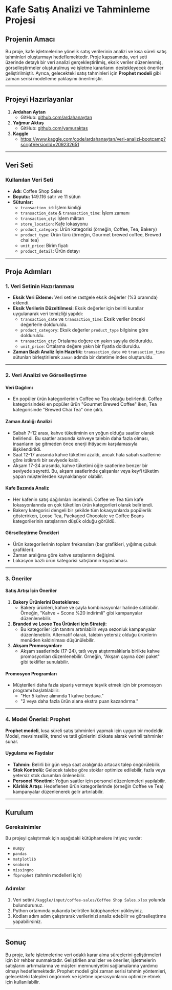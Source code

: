 # Kafe Satış Analizi ve Tahminleme Projesi

## Projenin Amacı
Bu proje, kafe işletmelerine yönelik satış verilerinin analizi ve kısa süreli satış tahminleri oluşturmayı hedeflemektedir.
Proje kapsamında, veri seti üzerinde detaylı bir veri analizi gerçekleştirilmiş, eksik veriler düzenlenmiş, görselleştirmeler oluşturulmuş ve işletme kararlarını destekleyecek öneriler geliştirilmiştir.
Ayrıca, gelecekteki satış tahminleri için **Prophet modeli** gibi zaman serisi modelleme yaklaşımı önerilmiştir.

---

## Projeyi Hazırlayanlar
1. **Ardahan Aytan**  
   - GitHub: [github.com/ardahanaytan](https://github.com/ardahanaytan)
2. **Yağmur Aktaş**  
   - GitHub: [github.com/yamuraktas](https://github.com/yamuraktas)
3. **Kaggle**
   - https://www.kaggle.com/code/ardahanaytan/veri-analizi-bootcamp?scriptVersionId=209232651
---

## Veri Seti

### Kullanılan Veri Seti
- **Adı:** Coffee Shop Sales
- **Boyutu:** 149.116 satır ve 11 sütun
- **Sütunlar:**
  - `transaction_id`: İşlem kimliği
  - `transaction_date` & `transaction_time`: İşlem zamanı
  - `transaction_qty`: İşlem miktarı
  - `store_location`: Kafe lokasyonu
  - `product_category`: Ürün kategorisi (örneğin, Coffee, Tea, Bakery)
  - `product_type`: Ürün türü (örneğin, Gourmet brewed coffee, Brewed chai tea)
  - `unit_price`: Birim fiyatı
  - `product_detail`: Ürün detayı

---

## Proje Adımları

### 1. Veri Setinin Hazırlanması
- **Eksik Veri Ekleme:** Veri setine rastgele eksik değerler (%3 oranında) eklendi.
- **Eksik Verilerin Düzeltilmesi:** Eksik değerler için belirli kurallar uygulanarak veri temizliği yapıldı:
  - `transaction_date` ve `transaction_time`: Eksik veriler önceki değerlerle dolduruldu.
  - `product_category`: Eksik değerler `product_type` bilgisine göre dolduruldu.
  - `transaction_qty`: Ortalama değere en yakın sayıyla dolduruldu.
  - `unit_price`: Ortalama değere yakın bir fiyatla dolduruldu.
- **Zaman Bazlı Analiz İçin Hazırlık:** `transaction_date` ve `transaction_time` sütunları birleştirilerek `zaman` adında bir datetime index oluşturuldu.

---

### 2. Veri Analizi ve Görselleştirme

#### Veri Dağılımı
- En popüler ürün kategorilerinin Coffee ve Tea olduğu belirlendi. Coffee kategorisindeki en popüler ürün "Gourmet Brewed Coffee" iken, Tea kategorisinde "Brewed Chai Tea" öne çıktı.

#### Zaman Aralığı Analizi
- Sabah 7-12 arası, kahve tüketiminin en yoğun olduğu saatler olarak belirlendi. Bu saatler arasında kahveye talebin daha fazla olması, insanların işe gitmeden önce enerji ihtiyacını karşılamasıyla ilişkilendirildi.
- Saat 12-17 arasında kahve tüketimi azaldı, ancak hala sabah saatlerine göre istikrarlı bir seviyede kaldı.
- Akşam 17-24 arasında, kahve tüketimi öğle saatlerine benzer bir seviyede seyretti. Bu, akşam saatlerinde çalışanlar veya keyfi tüketim yapan müşterilerden kaynaklanıyor olabilir.

#### Kafe Bazında Analiz
- Her kafenin satış dağılımları incelendi. Coffee ve Tea tüm kafe lokasyonlarında en çok tüketilen ürün kategorileri olarak belirlendi.
- Bakery kategorisi dengeli bir şekilde tüm lokasyonlarda popülerlik gösterirken, Loose Tea, Packaged Chocolate ve Coffee Beans kategorilerinin satışlarının düşük olduğu görüldü.

#### Görselleştirme Örnekleri
- Ürün kategorilerinin toplam frekansları (bar grafikleri, yığılmış çubuk grafikleri).
- Zaman aralığına göre kahve satışlarının değişimi.
- Lokasyon bazlı ürün kategorisi satışlarının kıyaslaması.

---

### 3. Öneriler

#### Satış Artışı İçin Öneriler
1. **Bakery Ürünlerini Destekleme:**
   - Bakery ürünleri, kahve ve çayla kombinasyonlar halinde satılabilir. Örneğin, "Kahve + Scone %20 indirimli" gibi kampanyalar düzenlenebilir.
2. **Branded ve Loose Tea Ürünleri için Strateji:**
   - Bu kategoriler için tanıtım artırılabilir veya sezonluk kampanyalar düzenlenebilir. Alternatif olarak, talebin yetersiz olduğu ürünlerin menüden kaldırılması düşünülebilir.
3. **Akşam Promosyonları:**
   - Akşam saatlerinde (17-24), tatlı veya atıştırmalıklarla birlikte kahve promosyonları düzenlenebilir. Örneğin, "Akşam çayına özel paket" gibi teklifler sunulabilir.

#### Promosyon Programları
- Müşterileri daha fazla sipariş vermeye teşvik etmek için bir promosyon programı başlatılabilir:
  - "Her 5 kahve alımında 1 kahve bedava."
  - "2 veya daha fazla ürün alana ekstra puan kazandırma."

---

### 4. Model Önerisi: Prophet

**Prophet modeli**, kısa süreli satış tahminleri yapmak için uygun bir modeldir. Model, mevsimsellik, trend ve tatil günlerini dikkate alarak verimli tahminler sunar.

#### Uygulama ve Faydalar
- **Tahmin:** Belirli bir gün veya saat aralığında artacak talep öngörülebilir.
- **Stok Kontrolü:** Gelecek talebe göre stoklar optimize edilebilir, fazla veya yetersiz stok durumları önlenebilir.
- **Personel Yönetimi:** Yoğun saatler için personel düzenlemeleri yapılabilir.
- **Kârlılık Artışı:** Hedeflenen ürün kategorilerinde (örneğin Coffee ve Tea) kampanyalar düzenlenerek gelir artırılabilir.

---

## Kurulum

### Gereksinimler
Bu projeyi çalıştırmak için aşağıdaki kütüphanelere ihtiyaç vardır:
- `numpy`
- `pandas`
- `matplotlib`
- `seaborn`
- `missingno`
- `fbprophet` (tahmin modelleri için)

### Adımlar
1. Veri setini `/kaggle/input/coffee-sales/Coffee Shop Sales.xlsx` yolunda bulundurunuz.
2. Python ortamında yukarıda belirtilen kütüphaneleri yükleyiniz.
3. Kodları adım adım çalıştırarak verilerinizi analiz edebilir ve görselleştirme yapabilirsiniz.

---

## Sonuç

Bu proje, kafe işletmelerine veri odaklı karar alma süreçlerini geliştirmeleri için bir rehber sunmaktadır. 
Geliştirilen analizler ve öneriler, işletmelerin satışlarını artırmalarına ve müşteri memnuniyetini sağlamalarına yardımcı olmayı hedeflemektedir. 
Prophet modeli gibi zaman serisi tahmin yöntemleri, gelecekteki talepleri öngörmek ve işletme operasyonlarını optimize etmek için kullanılabilir.
